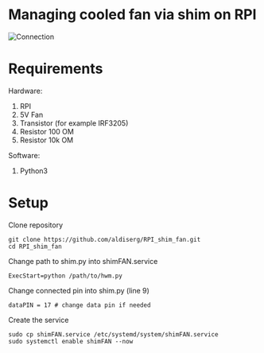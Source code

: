 # Managing cooled fan via shim on RPI
![Connection](https://github.com/aldiserg/RPI_shim_fan/blob/main/connections.png?raw=true)

# Requirements
Hardware:
  1. RPI
  2. 5V Fan
  3. Transistor (for example IRF3205)
  4. Resistor 100 OM
  5. Resistor 10k OM

Software:
  1. Python3


# Setup
Clone repository
```
git clone https://github.com/aldiserg/RPI_shim_fan.git
cd RPI_shim_fan
```

Change path to shim.py into shimFAN.service

```
ExecStart=python /path/to/hwm.py
```

Change connected pin into shim.py (line 9)

```
dataPIN = 17 # change data pin if needed
```

Create the service
```
sudo cp shimFAN.service /etc/systemd/system/shimFAN.service
sudo systemctl enable shimFAN --now
```

